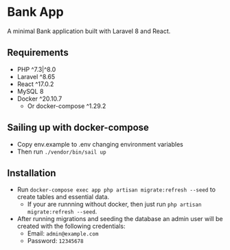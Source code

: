 # Bank App

A minimal Bank application built with Laravel 8 and React.

## Requirements

-   PHP ^7.3|^8.0
-   Laravel ^8.65
-   React ^17.0.2
-   MySQL 8
-   Docker ^20.10.7 
    - Or docker-compose ^1.29.2

## Sailing up with docker-compose

-   Copy env.example to .env changing environment variables
-   Then run `./vendor/bin/sail up`

## Installation

-   Run `docker-compose exec app php artisan migrate:refresh --seed` to create tables and essential data.
    -   If your are runnning without docker, then just run `php artisan migrate:refresh --seed`.
-   After running migrations and seeding the database an admin user will be created with the following credentials:
    -   Email: `admin@example.com`
    -   Password: `12345678`

